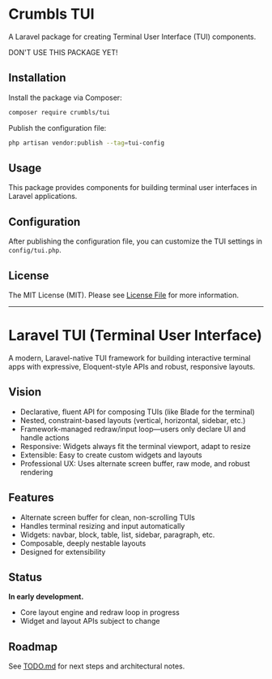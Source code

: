 # Crumbls TUI

A Laravel package for creating Terminal User Interface (TUI) components.

DON'T USE THIS PACKAGE YET!

## Installation

Install the package via Composer:

```bash
composer require crumbls/tui
```

Publish the configuration file:

```bash
php artisan vendor:publish --tag=tui-config
```

## Usage

This package provides components for building terminal user interfaces in Laravel applications.

## Configuration

After publishing the configuration file, you can customize the TUI settings in `config/tui.php`.

## License

The MIT License (MIT). Please see [License File](LICENSE.md) for more information.

---

# Laravel TUI (Terminal User Interface)

A modern, Laravel-native TUI framework for building interactive terminal apps with expressive, Eloquent-style APIs and robust, responsive layouts.

## Vision
- Declarative, fluent API for composing TUIs (like Blade for the terminal)
- Nested, constraint-based layouts (vertical, horizontal, sidebar, etc.)
- Framework-managed redraw/input loop—users only declare UI and handle actions
- Responsive: Widgets always fit the terminal viewport, adapt to resize
- Extensible: Easy to create custom widgets and layouts
- Professional UX: Uses alternate screen buffer, raw mode, and robust rendering

## Features
- Alternate screen buffer for clean, non-scrolling TUIs
- Handles terminal resizing and input automatically
- Widgets: navbar, block, table, list, sidebar, paragraph, etc.
- Composable, deeply nestable layouts
- Designed for extensibility

## Status
**In early development.**
- Core layout engine and redraw loop in progress
- Widget and layout APIs subject to change

## Roadmap
See [TODO.md](TODO.md) for next steps and architectural notes.